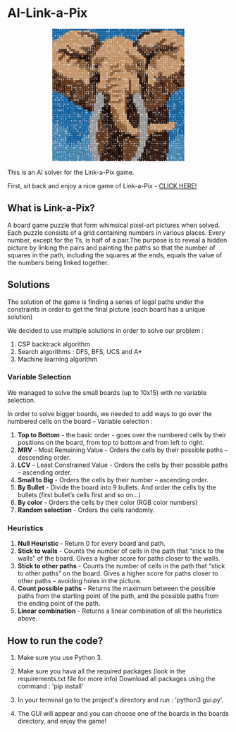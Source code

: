 # AI-Link-a-Pix
<p align="center">
  <img src="https://github.com/razle24/AI-Link-a-Pix/blob/master/images/title.png" width="300" height="300" />

This is an AI solver for the Link-a-Pix game. 

First, sit back and enjoy a nice game of Link-a-Pix - 
[CLICK HERE!](https://www.conceptispuzzles.com/index.aspx?uri=puzzle/link-a-pix)

## What is Link-a-Pix?

A board game puzzle that form whimsical pixel-art pictures when solved. Each puzzle consists of a grid containing numbers in various places.
Every number, except for the 1’s, is half of a pair.The purpose is to reveal a hidden picture by linking the pairs and painting the paths 
so that the number of squares in the path, including the squares at the ends, equals the value of the numbers being linked together. 


## Solutions 

The solution of the game is finding a series of legal paths under the constraints in order to get the final picture (each board has a unique solution)

We decided to use multiple solutions in order to solve our problem : 

1. CSP backtrack algorithm
2. Search algorithms : DFS, BFS, UCS and A*
3. Machine learning algorithm 

### Variable Selection
We managed to solve the small boards (up to 10x15) with no variable selection. 

In order to solve bigger boards, we needed to add ways to go over the numbered cells on the board – Variable selection : 

1. **Top to Bottom** - the basic order -  goes over the numbered cells by their positions on the board, from top to bottom and from left to right. 
2. **MRV** - Most Remaining Value - Orders the cells by their possible paths – descending order. 
3. **LCV** – Least Constrained Value - Orders the cells by their possible paths – ascending order.
4. **Small to Big** - Orders the cells by their number – ascending order. 
5. **By Bullet** - Divide the board into 9 bullets. And order the cells by the bullets (first bullet’s cells first and so on…) 
6. **By color** - Orders the cells by their color (RGB color numbers)
7. **Random selection** - Orders the cells randomly.

### Heuristics
1. **Null Heuristic** - Return 0 for every board and path. 
2. **Stick to walls** - Counts the number of cells in the path that “stick to the walls” of the board. Gives a higher score for paths closer to the walls.
3. **Stick to other paths** - Counts the number of cells in the path that “stick to other paths” on the board. Gives a higher score for paths closer to other paths – avoiding holes in the picture.
4. **Count possible paths** - Returns the maximum between the possible paths from the starting point of the path, and the possible paths from the ending point of the path. 
5. **Linear combination** - Returns a linear combination of all the heuristics above. 

## How to run the code?

1. Make sure you use Python 3. 
2. Make sure you hava all the required packages (look in the requirements.txt file for more info) 
            Download all packages using the command : 'pip install'
            
3. In your terminal go to the project's directory and run : 'python3 gui.py'. 
4. The GUI will appear and you can choose one of the boards in the boards directory, and enjoy the game! 








